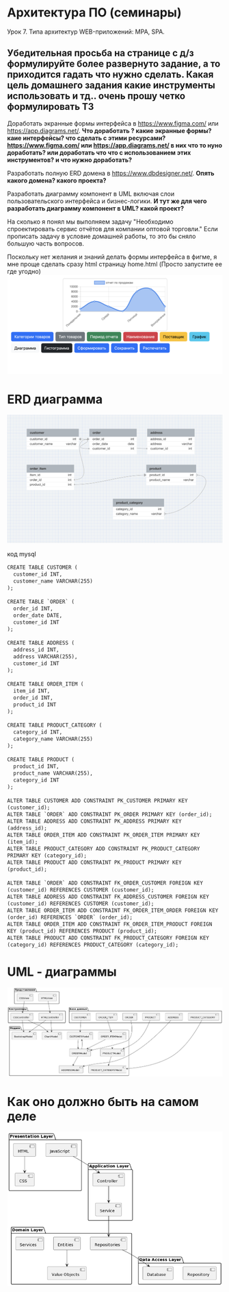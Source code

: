 # Архитектура ПО (семинары)
Урок 7. Типа архитектур WEB-приложений: MPA, SPA.

## Убедительная просьба на странице с д/з формулируйте более развернуто задание, а то приходится гадать что нужно сделать. Какая цель домашнего задания какие инструменты использовать и тд.. очень прошу четко формулировать ТЗ


Доработать экранные формы интерфейса в https://www.figma.com/ или https://app.diagrams.net/. __Что доработать ? какие экранные формы? каие интерфейсы? что сделать с этими ресурсами? https://www.figma.com/ или https://app.diagrams.net/ в них что то нуно доработать? или доработать что что с использованием этих инструментов? и что нужно доработать?__

Разработать полную ERD домена в https://www.dbdesigner.net/. __Опять какого домена? какого проекта?__

Разработать диаграмму компонент в UML включая слои пользовательского интерфейса и бизнес-логики. __И тут же для чего разработать диаграмму компонент в UML? какой проект?__

На сколько я понял мы выполняем задачу "Необходимо спроектировать сервис отчётов для компании оптовой торговли."
Если прописать задачу в условие домашней работы, то это бы сняло большую часть вопросов. 

Поскольку нет желания и знаний делать формы интерфейса в фигме, я мне проще сделать сразу html страницу home.html (Просто запустите ее где угодно) 
![Снимок экрана 2023-10-24 в 19.22.17.png](%D0%A1%D0%BD%D0%B8%D0%BC%D0%BE%D0%BA%20%D1%8D%D0%BA%D1%80%D0%B0%D0%BD%D0%B0%202023-10-24%20%D0%B2%2019.22.17.png)

# ERD диаграмма 

![Снимок экрана 2023-10-24 в 19.54.52.png](%D0%A1%D0%BD%D0%B8%D0%BC%D0%BE%D0%BA%20%D1%8D%D0%BA%D1%80%D0%B0%D0%BD%D0%B0%202023-10-24%20%D0%B2%2019.54.52.png)

код mysql
```mysql-sql
CREATE TABLE CUSTOMER (
  customer_id INT,
  customer_name VARCHAR(255)
);

CREATE TABLE `ORDER` (
  order_id INT,
  order_date DATE,
  customer_id INT
);

CREATE TABLE ADDRESS (
  address_id INT,
  address VARCHAR(255),
  customer_id INT
);

CREATE TABLE ORDER_ITEM (
  item_id INT,
  order_id INT,
  product_id INT
);

CREATE TABLE PRODUCT_CATEGORY (
  category_id INT,
  category_name VARCHAR(255)
);

CREATE TABLE PRODUCT (
  product_id INT,
  product_name VARCHAR(255),
  category_id INT
);

ALTER TABLE CUSTOMER ADD CONSTRAINT PK_CUSTOMER PRIMARY KEY (customer_id);
ALTER TABLE `ORDER` ADD CONSTRAINT PK_ORDER PRIMARY KEY (order_id);
ALTER TABLE ADDRESS ADD CONSTRAINT PK_ADDRESS PRIMARY KEY (address_id);
ALTER TABLE ORDER_ITEM ADD CONSTRAINT PK_ORDER_ITEM PRIMARY KEY (item_id);
ALTER TABLE PRODUCT_CATEGORY ADD CONSTRAINT PK_PRODUCT_CATEGORY PRIMARY KEY (category_id);
ALTER TABLE PRODUCT ADD CONSTRAINT PK_PRODUCT PRIMARY KEY (product_id);

ALTER TABLE `ORDER` ADD CONSTRAINT FK_ORDER_CUSTOMER FOREIGN KEY (customer_id) REFERENCES CUSTOMER (customer_id);
ALTER TABLE ADDRESS ADD CONSTRAINT FK_ADDRESS_CUSTOMER FOREIGN KEY (customer_id) REFERENCES CUSTOMER (customer_id);
ALTER TABLE ORDER_ITEM ADD CONSTRAINT FK_ORDER_ITEM_ORDER FOREIGN KEY (order_id) REFERENCES `ORDER` (order_id);
ALTER TABLE ORDER_ITEM ADD CONSTRAINT FK_ORDER_ITEM_PRODUCT FOREIGN KEY (product_id) REFERENCES PRODUCT (product_id);
ALTER TABLE PRODUCT ADD CONSTRAINT FK_PRODUCT_CATEGORY FOREIGN KEY (category_id) REFERENCES PRODUCT_CATEGORY (category_id);

```

# UML - диаграммы 
![img.png](img.png)
# Как оно должно быть на самом деле 

![img_1.png](img_1.png)
